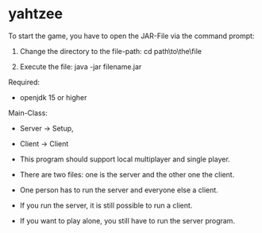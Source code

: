 # yahtzee

To start the game, you have to open the JAR-File via the command prompt:

1. Change the directory to the file-path:
cd path\to\the\file

2. Execute the file:
java -jar filename.jar

Required:
- openjdk 15 or higher

Main-Class:
- Server -> Setup,
- Client -> Client

- This program should support local multiplayer and single player.
- There are two files: one is the server and the other one the client.
- One person has to run the server and everyone else a client.
- If you run the server, it is still possible to run a client.
- If you want to play alone, you still have to run the server program.
